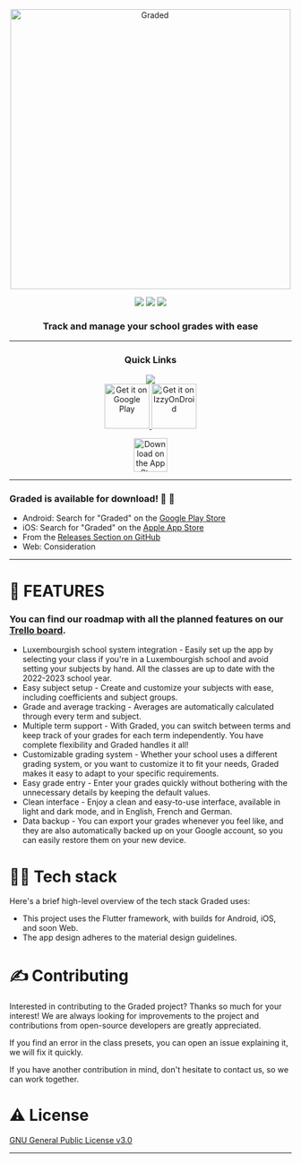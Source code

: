 <div align="center">
<a href="https://nightdreamgames.com">
  <img src="https://user-images.githubusercontent.com/49079695/212137017-0834b56d-d03a-45eb-8362-da7b2966d438.png" title="Graded" width="500">
</a>
<br>

[![](https://img.shields.io/github/v/release/NightDreamGames/Graded?label=GitHub&color=brightgreen)](https://github.com/NightDreamGames/Graded/releases "GitHub")
[![](https://img.shields.io/endpoint?url=https%3A%2F%2Fplay.cuzi.workers.dev%2Fplay%3Fi%3Dcom.NightDreamGames.Grade.ly&label=Play%20Store&color=brightgreen)](https://play.google.com/store/apps/details?id=com.NightDreamGames.Grade.ly "Play Store")
[![](https://img.shields.io/itunes/v/6444681284?label=App%20Store&color=brightgreen)](https://apps.apple.com/us/app/graded-suivi-de-notes/id6444681284 "App Store")

### Track and manage your school grades with ease

---

### Quick Links

[![](https://img.shields.io/badge/HOMEPAGE-316189?style=for-the-badge)](https://nightdreamgames.com "nightdreamgames.com")  
<a href="https://play.google.com/store/apps/details?id=com.NightDreamGames.Grade.ly">
<img src="https://play.google.com/intl/en_us/badges/images/generic/en-play-badge.png" title="Get it on Google Play" height="80">
</a>
<a href="https://apt.izzysoft.de/fdroid/index/apk/com.NightDreamGames.Grade.ly">
<img src="https://gitlab.com/IzzyOnDroid/repo/-/raw/master/assets/IzzyOnDroid.png" title="Get it on IzzyOnDroid" height="80">
</a>

<a href="https://apps.apple.com/us/app/graded-grade-tracker/id6444681284">
<img src="https://tools.applemediaservices.com/api/badges/download-on-the-app-store/black/en-us" title="Download on the App Store" height="60">
</a>

</div>

---

### Graded is available for download! 🥳 🚀

- Android: Search for "Graded" on the [Google Play Store](https://play.google.com/store/apps/details?id=com.NightDreamGames.Grade.ly)
- iOS: Search for "Graded" on the [Apple App Store](https://apps.apple.com/us/app/graded-suivi-de-notes/id6444681284)
- From the [Releases Section on GitHub](https://github.com/NightDreamGames/Graded/releases/latest)
- Web: Consideration

---

# 📒 FEATURES

### You can find our roadmap with all the planned features on our [Trello board](https://trello.com/b/kfWs3e3h/graded).

- Luxembourgish school system integration - Easily set up the app by selecting your class if you're in a Luxembourgish school and avoid setting your subjects by hand. All the classes are up to date with the 2022-2023 school year.
- Easy subject setup - Create and customize your subjects with ease, including coefficients and subject groups.
- Grade and average tracking - Averages are automatically calculated through every term and subject.
- Multiple term support - With Graded, you can switch between terms and keep track of your grades for each term independently. You have complete flexibility and Graded handles it all!
- Customizable grading system - Whether your school uses a different grading system, or you want to customize it to fit your needs, Graded makes it easy to adapt to your specific requirements.
- Easy grade entry - Enter your grades quickly without bothering with the unnecessary details by keeping the default values.
- Clean interface - Enjoy a clean and easy-to-use interface, available in light and dark mode, and in English, French and German.
- Data backup - You can export your grades whenever you feel like, and they are also automatically backed up on your Google account, so you can easily restore them on your new device.

# 👨‍💻 Tech stack

Here's a brief high-level overview of the tech stack Graded uses:

- This project uses the Flutter framework, with builds for Android, iOS, and soon Web.
- The app design adheres to the material design guidelines.

# ✍️ Contributing

Interested in contributing to the Graded project? Thanks so much for your interest! We are always
looking for improvements to the project and contributions from open-source developers are greatly
appreciated.

If you find an error in the class presets, you can open an issue explaining it, we will fix it quickly.

If you have another contribution in mind, don't hesitate to contact us, so we can work together.

# ⚠️ License

[GNU General Public License v3.0](https://choosealicense.com/licenses/gpl-3.0/)

---
